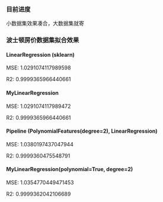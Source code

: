 ### 目前进度
小数据集效果凑合，大数据集就寄

### 波士顿房价数据集拟合效果
#### LinearRegression (sklearn)

MSE: 1.0291074117989598

R2: 0.9999365966440661



#### MyLinearRegression
MSE: 1.0291074117989472

R2: 0.9999365966440661


#### Pipeline (PolynomialFeatures(degree=2), LinearRegression)
MSE: 1.0380197437047944

R2: 0.9999360475548791


#### MyLinearRegression(polynomial=True, degree=2)
MSE: 1.0354770449471453

R2: 0.9999362042106689
